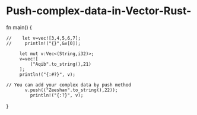 # Push-complex-data-in-Vector-Rust-
fn main() {
  
    //    let v=vec![3,4,5,6,7];
    //     println!("{}",&v[0]);
 
         let mut v:Vec<(String,i32)>;
         v=vec![
             ("Aqib".to_string(),21)
         ];
         println!("{:#?}", v);

    // You can add your complex data by push method       
           v.push(("Zeeshan".to_string(),22));
             println!("{:?}", v);
 }
